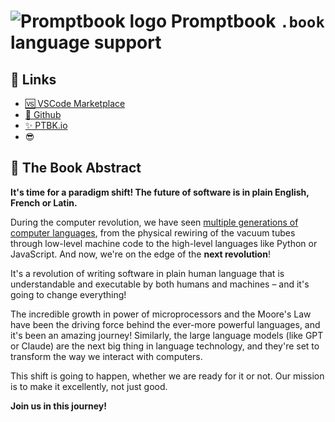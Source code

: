 # ![Promptbook logo](https://github.com/webgptorg/promptbook/raw/main/design/logo-h1.png) Promptbook `.book` language support


<!--TODO: Add Badges, but be aware "SVGs are restricted in README.md; please use other file image formats, such as PNG: https://packagequality.com/shield/book.svg" -->

<!--Import ./ABSTRACT.md-->
<!--⚠️ WARNING: This section was imported, make changes in source; any manual changes here will be overwritten-->

## 🔗 Links

- [🆚 VSCode Marketplace](https://marketplace.visualstudio.com/items?itemName=promptbook.book-extension)
- [📖 Github](https://github.com/webgptorg/promptbook/)
- [✨ PTBK.io](https://ptbk.io/)
- 😎

## 🤍 The Book Abstract

**It's time for a paradigm shift! The future of software is in plain English, French or Latin.**

During the computer revolution, we have seen [multiple generations of computer languages](https://github.com/webgptorg/promptbook/discussions/180), from the physical rewiring of the vacuum tubes through low-level machine code to the high-level languages like Python or JavaScript. And now, we're on the edge of the **next revolution**!

It's a revolution of writing software in plain human language that is understandable and executable by both humans and machines – and it's going to change everything!

The incredible growth in power of microprocessors and the Moore's Law have been the driving force behind the ever-more powerful languages, and it's been an amazing journey! Similarly, the large language models (like GPT or Claude) are the next big thing in language technology, and they're set to transform the way we interact with computers.

This shift is going to happen, whether we are ready for it or not. Our mission is to make it excellently, not just good.

**Join us in this journey!**

<!--/Import ./ABSTRACT.md-->



<!--
https://marketplace.visualstudio.com/manage/publishers/promptbook
-->

<!-- TODO: !!! Make this better - specific README for book language extension -->

